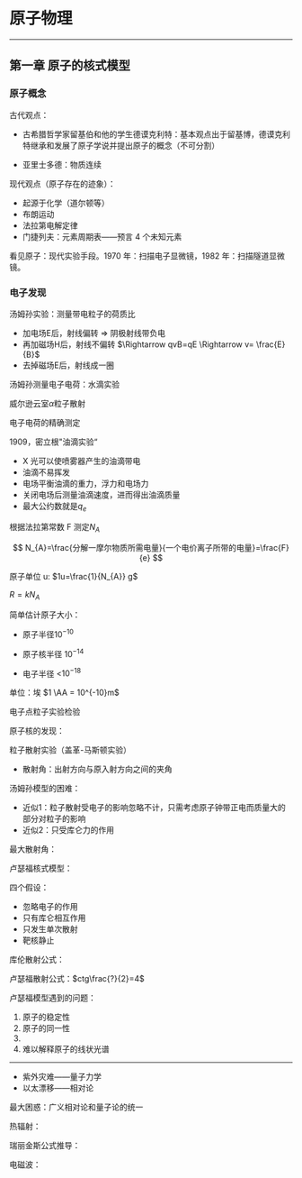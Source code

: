 # 原子物理

---

## 第一章 原子的核式模型

### 原子概念
古代观点：

- 古希腊哲学家留基伯和他的学生德谟克利特：基本观点出于留基博，德谟克利特继承和发展了原子学说并提出原子的概念（不可分割）

- 亚里士多德：物质连续

现代观点（原子存在的迹象）：

- 起源于化学（道尔顿等）
- 布朗运动
- 法拉第电解定律
- 门捷列夫：元素周期表——预言 4 个未知元素

看见原子：现代实验手段。1970 年：扫描电子显微镜，1982 年：扫描隧道显微镜。

### 电子发现

汤姆孙实验：测量带电粒子的荷质比

- 加电场E后，射线偏转 $\Rightarrow$ 阴极射线带负电
- 再加磁场H后，射线不偏转 $\Rightarrow qvB=qE \Rightarrow v= \frac{E}{B}$
- 去掉磁场E后，射线成一圈 

汤姆孙测量电子电荷：水滴实验

威尔逊云室$\alpha$粒子散射

电子电荷的精确测定

1909，密立根"油滴实验“

- X 光可以使喷雾器产生的油滴带电
- 油滴不易挥发
- 电场平衡油滴的重力，浮力和电场力
- 关闭电场后测量油滴速度，进而得出油滴质量
- 最大公约数就是$q_{e}$

根据法拉第常数 F 测定$N_{A}$

$$
N_{A}=\frac{分解一摩尔物质所需电量}{一个电价离子所带的电量}=\frac{F}{e}
$$

原子单位 u: $1u=\frac{1}{N_{A}} g$

$R=kN_{A}$

简单估计原子大小：

- 原子半径$10^{-10}$

- 原子核半径 $10^{-14}$

- 电子半径 <$10^{-18}$

单位：埃 $1 \AA = 10^{-10}m$

电子点粒子实验检验

原子核的发现：

粒子散射实验（盖革-马斯顿实验）

- 散射角：出射方向与原入射方向之间的夹角


汤姆孙模型的困难：

- 近似1：粒子散射受电子的影响忽略不计，只需考虑原子钟带正电而质量大的部分对粒子的影响
- 近似2：只受库仑力的作用

最大散射角：

卢瑟福核式模型：

四个假设：

- 忽略电子的作用
- 只有库仑相互作用
- 只发生单次散射
- 靶核静止

库伦散射公式：

卢瑟福散射公式：$ctg\frac{?}{2}=4$

卢瑟福模型遇到的问题：

1. 原子的稳定性
2. 原子的同一性
3. 
4. 难以解释原子的线状光谱

---

- 紫外灾难——量子力学
- 以太漂移——相对论

最大困惑：广义相对论和量子论的统一

热辐射：

瑞丽金斯公式推导：

电磁波：